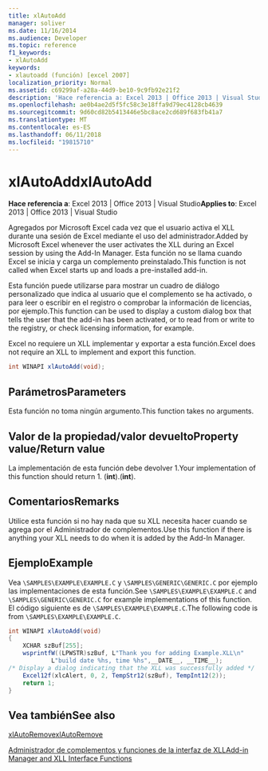 ```yaml
---
title: xlAutoAdd
manager: soliver
ms.date: 11/16/2014
ms.audience: Developer
ms.topic: reference
f1_keywords:
- xlAutoAdd
keywords:
- xlautoadd (función) [excel 2007]
localization_priority: Normal
ms.assetid: c69299af-a28a-44d9-be10-9c9fb92e21f2
description: 'Hace referencia a: Excel 2013 | Office 2013 | Visual Studio'
ms.openlocfilehash: ae0b4ae2d5f5fc58c3e18ffa9d79ec4128cb4639
ms.sourcegitcommit: 9d60cd82b5413446e5bc8ace2cd689f683fb41a7
ms.translationtype: MT
ms.contentlocale: es-ES
ms.lasthandoff: 06/11/2018
ms.locfileid: "19815710"
---
```

# <a name="xlautoadd"></a><span data-ttu-id="26b15-104">xlAutoAdd</span><span class="sxs-lookup"><span data-stu-id="26b15-104">xlAutoAdd</span></span>

 <span data-ttu-id="26b15-105">**Hace referencia a**: Excel 2013 | Office 2013 | Visual Studio</span><span class="sxs-lookup"><span data-stu-id="26b15-105">**Applies to**: Excel 2013 | Office 2013 | Visual Studio</span></span> 
  
<span data-ttu-id="26b15-106">Agregados por Microsoft Excel cada vez que el usuario activa el XLL durante una sesión de Excel mediante el uso del administrador.</span><span class="sxs-lookup"><span data-stu-id="26b15-106">Added by Microsoft Excel whenever the user activates the XLL during an Excel session by using the Add-In Manager.</span></span> <span data-ttu-id="26b15-107">Esta función no se llama cuando Excel se inicia y carga un complemento preinstalado.</span><span class="sxs-lookup"><span data-stu-id="26b15-107">This function is not called when Excel starts up and loads a pre-installed add-in.</span></span>
  
<span data-ttu-id="26b15-108">Esta función puede utilizarse para mostrar un cuadro de diálogo personalizado que indica al usuario que el complemento se ha activado, o para leer o escribir en el registro o comprobar la información de licencias, por ejemplo.</span><span class="sxs-lookup"><span data-stu-id="26b15-108">This function can be used to display a custom dialog box that tells the user that the add-in has been activated, or to read from or write to the registry, or check licensing information, for example.</span></span>
  
<span data-ttu-id="26b15-109">Excel no requiere un XLL implementar y exportar a esta función.</span><span class="sxs-lookup"><span data-stu-id="26b15-109">Excel does not require an XLL to implement and export this function.</span></span>
  
```cs
int WINAPI xlAutoAdd(void);
```

## <a name="parameters"></a><span data-ttu-id="26b15-110">Parámetros</span><span class="sxs-lookup"><span data-stu-id="26b15-110">Parameters</span></span>

<span data-ttu-id="26b15-111">Esta función no toma ningún argumento.</span><span class="sxs-lookup"><span data-stu-id="26b15-111">This function takes no arguments.</span></span>
  
## <a name="property-valuereturn-value"></a><span data-ttu-id="26b15-112">Valor de la propiedad/valor devuelto</span><span class="sxs-lookup"><span data-stu-id="26b15-112">Property value/Return value</span></span>

<span data-ttu-id="26b15-113">La implementación de esta función debe devolver 1.</span><span class="sxs-lookup"><span data-stu-id="26b15-113">Your implementation of this function should return 1.</span></span> <span data-ttu-id="26b15-114">(**int**).</span><span class="sxs-lookup"><span data-stu-id="26b15-114">(**int**).</span></span>
  
## <a name="remarks"></a><span data-ttu-id="26b15-115">Comentarios</span><span class="sxs-lookup"><span data-stu-id="26b15-115">Remarks</span></span>

<span data-ttu-id="26b15-116">Utilice esta función si no hay nada que su XLL necesita hacer cuando se agrega por el Administrador de complementos.</span><span class="sxs-lookup"><span data-stu-id="26b15-116">Use this function if there is anything your XLL needs to do when it is added by the Add-In Manager.</span></span>
  
## <a name="example"></a><span data-ttu-id="26b15-117">Ejemplo</span><span class="sxs-lookup"><span data-stu-id="26b15-117">Example</span></span>

<span data-ttu-id="26b15-118">Vea `\SAMPLES\EXAMPLE\EXAMPLE.C` y `\SAMPLES\GENERIC\GENERIC.C` por ejemplo las implementaciones de esta función.</span><span class="sxs-lookup"><span data-stu-id="26b15-118">See  `\SAMPLES\EXAMPLE\EXAMPLE.C` and  `\SAMPLES\GENERIC\GENERIC.C` for example implementations of this function.</span></span> <span data-ttu-id="26b15-119">El código siguiente es de `\SAMPLES\EXAMPLE\EXAMPLE.C`.</span><span class="sxs-lookup"><span data-stu-id="26b15-119">The following code is from  `\SAMPLES\EXAMPLE\EXAMPLE.C`.</span></span>
  
```cs
int WINAPI xlAutoAdd(void)
{
    XCHAR szBuf[255];
    wsprintfW((LPWSTR)szBuf, L"Thank you for adding Example.XLL\n"
            L"build date %hs, time %hs",__DATE__, __TIME__);
/* Display a dialog indicating that the XLL was successfully added */
    Excel12f(xlcAlert, 0, 2, TempStr12(szBuf), TempInt12(2));
    return 1;
}
```

## <a name="see-also"></a><span data-ttu-id="26b15-120">Vea también</span><span class="sxs-lookup"><span data-stu-id="26b15-120">See also</span></span>



[<span data-ttu-id="26b15-121">xlAutoRemove</span><span class="sxs-lookup"><span data-stu-id="26b15-121">xlAutoRemove</span></span>](xlautoremove.md)


[<span data-ttu-id="26b15-122">Administrador de complementos y funciones de la interfaz de XLL</span><span class="sxs-lookup"><span data-stu-id="26b15-122">Add-in Manager and XLL Interface Functions</span></span>](add-in-manager-and-xll-interface-functions.md)

